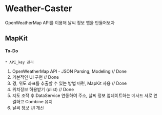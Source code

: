 #  Weather-Caster
OpenWeatherMap API를 이용해 날씨 정보 앱을 만들어보자

## MapKit

#### To-Do
    * API_key 관리
1. OpenWeatherMap API - JSON Parsing, Modeling // Done
2. 기본적인 UI 구현 // Done
3. 경, 위도 좌표를 추출할 수 있는 방법 마련, MapKit 사용 // Done
4. 위치정보 허용받기 (plist) // Done
5. 지도 조작 후 DataService 연동하여 주소, 날씨 정보 업데이트하는 메서드 서로 연결하고 Combine 유지
6. 날씨 정보 UI 개선
